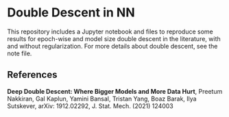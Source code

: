 # Double Descent in NN
This repository includes a Jupyter notebook and files to reproduce some results for epoch-wise and model size double descent in the literature, with and 
without regularization. For more details about double descent, see the note file.

## References
**Deep Double Descent: Where Bigger Models and More Data Hurt**, Preetum Nakkiran, Gal Kaplun, Yamini Bansal, Tristan Yang, Boaz Barak, Ilya Sutskever,
arXiv: 1912.02292, J. Stat. Mech. (2021) 124003

